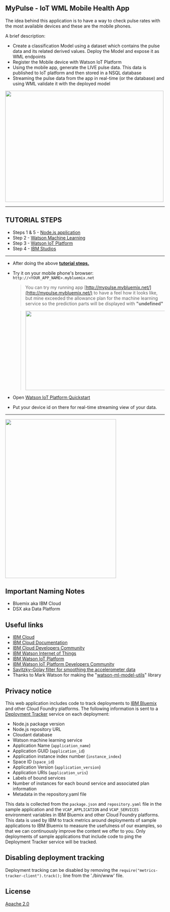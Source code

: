 ## MyPulse - IoT WML Mobile Health App

The idea behind this application is to have a way to check pulse rates with the most available devices and these are the mobile phones.

A brief description:

- Create a classification Model using a dataset which contains the pulse data and its related derived values. Deploy the Model and expose it as WML endpoints
- Register the Mobile device with Watson IoT Platform
- Using the mobile app, generate the LIVE pulse data. This data is published to IoT platform and then stored in a NSQL database
- Streaming the pulse data from the app in real-time (or the database) and using WML validate it with the deployed model

<img src="https://raw.githubusercontent.com/hovig/pulse-iot-wml-mobile-health/master/public/img/pulse-arch.png" width="500" height="350" align="center">

<hr>

## TUTORIAL STEPS

- Steps 1 & 5 - [Node.js application](https://github.com/hovig/pulse-iot-wml-mobile-health/blob/master/NodejsApplication.md)
- Step 2 - [Watson Machine Learning](https://github.com/hovig/pulse-iot-wml-mobile-health/blob/master/WatsonMachineLearning.md)
- Step 3 - [Watson IoT Platform](https://github.com/hovig/pulse-iot-wml-mobile-health/blob/master/WatsonIoTPlatform.md)
- Step 4 - [IBM Studios](https://github.com/hovig/pulse-iot-wml-mobile-health/blob/master/IBMStudios.md)


<hr>

- After doing the above <u>**tutorial steps.**</u>
- Try it on your mobile phone's browser: `http://<YOUR_APP_NAME>.mybluemix.net`

  >You can try my running app [http://mypulse.mybluemix.net/](http://mypulse.mybluemix.net/) to have a feel how it looks like, but mine exceeded the allowance plan for the machine learning service so the prediction parts will be displayed with <b>"undefined"</b>

  ><img src="https://raw.githubusercontent.com/hovig/pulse-iot-wml-mobile-health/master/public/img/plan.png" width="1200" height="250">

- Open [Watson IoT Platform Quickstart](https://quickstart.internetofthings.ibmcloud.com/#/)
- Put your device id on there for real-time streaming view of your data.

<hr>


<img src="https://raw.githubusercontent.com/hovig/pulse-iot-wml-mobile-health/master/public/img/mypulse.gif" width="350" height="500">


## Important Naming Notes

* Bluemix aka IBM Cloud
* DSX aka Data Platform

## Useful links

* [IBM Cloud](https://bluemix.net/)  
* [IBM Cloud Documentation](https://www.ng.bluemix.net/docs/)  
* [IBM Cloud Developers Community](http://developer.ibm.com/bluemix)  
* [IBM Watson Internet of Things](http://www.ibm.com/internet-of-things/)  
* [IBM Watson IoT Platform](http://www.ibm.com/internet-of-things/iot-solutions/watson-iot-platform/)   
* [IBM Watson IoT Platform Developers Community](https://developer.ibm.com/iotplatform/)
* [Savitzky–Golay filter for smoothing the accelerometer data](https://en.wikipedia.org/wiki/Savitzky%E2%80%93Golay_filter)
* Thanks to Mark Watson for making the "[watson-ml-model-utils](https://www.npmjs.com/package/watson-ml-model-utils)" library

## Privacy notice
This web application includes code to track deployments to [IBM Bluemix](https://www.bluemix.net/) and other Cloud Foundry platforms. The following information is sent to a [Deployment Tracker](https://github.com/IBM/metrics-collector-service) service on each deployment:

* Node.js package version
* Node.js repository URL
* Cloudant database
* Watson machine learning service
* Application Name (`application_name`)
* Application GUID (`application_id`)
* Application instance index number (`instance_index`)
* Space ID (`space_id`)
* Application Version (`application_version`)
* Application URIs (`application_uris`)
* Labels of bound services
* Number of instances for each bound service and associated plan information
* Metadata in the repository.yaml file

This data is collected from the `package.json` and `repository.yaml` file in the sample application and the `VCAP_APPLICATION` and `VCAP_SERVICES` environment variables in IBM Bluemix and other Cloud Foundry platforms. This data is used by IBM to track metrics around deployments of sample applications to IBM Bluemix to measure the usefulness of our examples, so that we can continuously improve the content we offer to you. Only deployments of sample applications that include code to ping the Deployment Tracker service will be tracked.

## Disabling deployment tracking
Deployment tracking can be disabled by removing the `require("metrics-tracker-client").track();` line from the './bin/www' file.

## License
[Apache 2.0](LICENSE)

